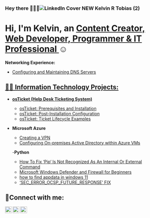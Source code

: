 
### Hey there 🙋🏽‍♂️![LinkedIn Cover NEW Kelvin R  Tobias (2)](https://github.com/user-attachments/assets/44fa44ff-3aae-49f1-8011-89e5c0f99ca7)


<h1>Hi, I'm Kelvin, an <a href="https://www.linkedin.com/in/kelvin-r-tobias-211949219/">Content Creator, Web Developer, Programmer & IT Professional </a>☺</h1>

 <b>Networking Experience: </b>

   <ul>
     <li><a href="https://github.com/kelvinintech/Configuring-and-Maintaining-DNS-Servers">Configuring and Maintaining DNS Servers</li>
  </ul>


<h2>👨‍💻 Information Technology Projects:</h2>

- <b>osTicket (Help Desk Ticketing System)</b>
  - [osTicket: Prerequisites and Installation](https://github.com/kelvinintech/osticket-prereqs/tree/main#readme)
  - [osTicket: Post-Installation Configuration](https://github.com/kelvinintech/post-installation-config/blob/main/readme.md)
  - [osTicket: Ticket Lifecycle Examples](https://github.com/kelvinintech/ticket-life-cycles)
- <b>Microsoft Azure</b>
  - [Creating a VPN](https://github.com/kelvinintech/creating-a-VPN/blob/main/README.md)
  - [Configuring On-premises Active Directory within Azure VMs](https://github.com/codeByKelvinn/configure-on-premises-active-directory-/blob/main/README.md)

  -<b>Python</b>

   <ul>
    <li><a href="https://discuss.python.org/t/pip-not-working/30102/2">How To Fix ‘Pip‘ Is Not Recognized As An Internal Or External Command</a></li>
  </ul>
  

    <ul>
    <li><a href="https://github.com/kelvinintech/Microsoft-Windows-Defender-and-Firewall-for-Beginners">Microsoft Windows Defender and Firewall for Beginners</a></li>
  </ul>
  
  <ul>
    <li><a href="https://github.com/kelvinintech/How-to-Find-AppData-Folder-in-Windows-11">how to find appdata in windows 11</a></li>
  </ul>
  <ul> 
      <li><a href="https://github.com/kelvinintech/SEC_ERROR_OCSP_FUTURE_RESPONSE">‘SEC_ERROR_OCSP_FUTURE_RESPONSE’ FIX </a></li>
  </ul>

  <!--- <b>CCNA Training</b>

  <ul>
    <li>Configuring Local Usernames <a href=""></a> </li>
  </ul>

  --->

  


  

<h2>🤳Connect with me:</h2>

[<img align="left" alt="Josh | Twitter" width="22px" src="https://cdn.jsdelivr.net/npm/simple-icons@v3/icons/twitter.svg" />][twitter]
[<img align="left" alt="Josh | LinkedIn" width="22px" src="https://cdn.jsdelivr.net/npm/simple-icons@v3/icons/linkedin.svg" />][linkedin]
[<img align="left" alt="Josh | Instagram" width="22px" src="https://cdn.jsdelivr.net/npm/simple-icons@v3/icons/instagram.svg" />][instagram]

[twitter]: https://twitter.com/kelvinintech
[instagram]: https://www.instagram.com/kelvinintech/
[linkedin]: https://www.linkedin.com/in/kelvin-r-tobias-211949219/
